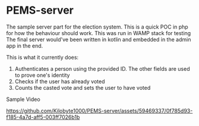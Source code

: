 # PEMS-server
The sample server part for the election system.
This is a quick POC in php for how the behaviour should work. This was run in WAMP stack for testing
The final server would've been written in kotlin and embedded in the admin app in the end.

This is what it currently does:
1. Authenticates a person using the provided ID. The other fields are used to prove one's identity
2. Checks if the user has already voted
3. Counts the casted vote and sets the user to have voted

Sample Video


https://github.com/Kilobyte1000/PEMS-server/assets/59469337/0f785d93-f185-4a7d-aff5-003ff7026b1b

